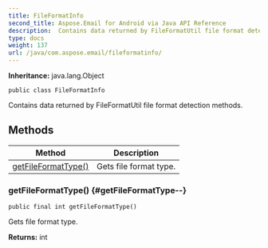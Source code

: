 ```yaml
---
title: FileFormatInfo
second_title: Aspose.Email for Android via Java API Reference
description:  Contains data returned by FileFormatUtil file format detection methods.
type: docs
weight: 137
url: /java/com.aspose.email/fileformatinfo/
---
```

**Inheritance:**
java.lang.Object
```
public class FileFormatInfo
```

Contains data returned by FileFormatUtil file format detection methods.
## Methods

| Method | Description |
| --- | --- |
| [getFileFormatType()](#getFileFormatType--) | Gets file format type. |
### getFileFormatType() {#getFileFormatType--}
```
public final int getFileFormatType()
```


Gets file format type.

**Returns:**
int
